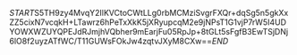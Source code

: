$START$S5TH9zy4MvqY2IlKVCtoCWtLLg0rbMCMziSvgrFXQr+dqSg5n5gkXxZZ5cixN7vcqkH+LTawrz6hPeTxXkK5jXRyupcqM2e9jNPsT1G1vjP7rW5I4UDYOWXWZUYQPEJdRJmjhVQbher9mEarjFu05RpJp+8tGLt5sFgfB3EwTSjDNj6lO8f2uyzATfWC/T11GUWsFOkJw4zqtvJXyM8CXw==$END$